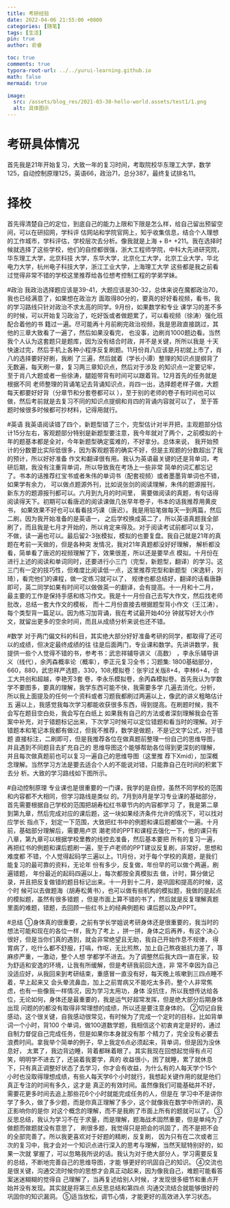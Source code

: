 ```yaml
---
title: 考研经验
date: 2022-04-06 21:55:00 +0800
categories: [随笔]
tags: [生活]
pin: true
author: 俞睿

toc: true
comments: true
typora-root-url: ../../yurui-learning.github.io
math: false
mermaid: true

image:
  src: /assets/blog_res/2021-03-30-hello-world.assets/test1/1.png
  alt: 具体图示
---
```


# 考研具体情况

首先我是21年开始复习，大致一年的复习时间，考取院校华东理工大学，数学125，自动控制原理125，英语66，政治71，总分387，最终复试排名11。

# 择校

  首先得清楚自己的定位，到底自己的能力上限和下限是怎么样，给自己留出预留空间，可以在研招网，学科评
估网站和学院官网上，知乎收集信息，结合个人理想的工作城市，学科评估，学校层次去分析。像我就是上海 + B+
+211。我在选择时候就选择了这些学校，他们的自控都很强，浙大工程师学院，中科大先进研究院，华东理工大学，北京科技
大学，东华大学，北京化工大学，北京工业大学，华北电力大学，杭州电子科技大学，浙江工业大学，上海理工大学
这些都是我之前看过觉得非常不错的学校这里推荐给各位想考控制工程的学弟学妹。

#政治
  我政治选择题应该是39-41，大题应该是30-32，总体来说在魔都政治70，我也已经满意了，如果想在政治方
  面取得80分的，要真的好好看视频，看书，我的学习路线只针对政治不求太高的同学。9月份，如果数学和专业
  课学习的差不多的时候，可以开始复习政治了，吃好饭或者做题累了，可以看视频（徐涛）强化班配合着他的书
  籍过一遍。尽可能再十月前刷完政治视频，我是思政直接跳过，其他的三章大致看了一遍了，然后如果没看完，
  也没事，边刷肖1000题边看。当然我个人认为这套题只是题库，因为没有结合时政，并不是关键，所所以我是
  十天快速过完，然后手机上各种小程序反复刷题。11月份肖八应该是月初就上市了，肖八的选择要好好刷，我刷
  了三遍，然后就着（学长小谭）整理的知识点提纲背了无数遍，每天刷一章，复习两三章知识点，然后对于涉及
  的知识点一定要记牢，至于肖八大题或者一些徐涛，腿姐带背有时间可以跟着背。12月首先的任务就是根据不同
  老师整理的背诵笔记去背诵知识点，肖四一出，选择题老样子做，大题每天都要好好背（分章节和分套卷都可以
  ），至于别的老师的卷子有时间也可以做，然后考前就是去复习不同的知识点提纲和肖四的背诵内容就可以了，
  至于答题时候很多时候都可抄材料，记得用就行。

#英语
我英语阅读错了四个，新题型错了三个，完型估计对半开把，主观题部分估计15分左右，客观题部分特别是新题型要注意，我今年就对了两个，之前模拟的十年的题基本都是全对，今年新题型确定蛮难的，不好拿分。总体来说，
我开始预计的分数要比实际低很多，因为客观题答的确实不好，但是主观题的分数超出了我的预计，所以好好准备
作文和翻译很有用。我认为英语最关键的还是背单词，考研后期，我没有注重背单词，所以导致我在考场上一些非常
简单的词汇都忘记了。书本的话推荐红宝书或者朱伟的单词书（配套视频）或者墨墨背单词也不错，如果学有余力，
可以做点题源外刊，比如说张剑的阅读理解，朱伟的题源报刊，新东方的题源报刊都可以。六月到九月的时间里，
需要做阅读的真题，有句话得阅读得天下。初期可以看唐迟的阅读课做几张早年卷子，书本的话我推荐用黄皮书，
如果效果不好也可以看看技巧课（唐迟）。我是用铅笔做每天一到两篇，然后二刷，因为我开始准备的是英语一，
之后学校换成英二了，所以英语真题我全部刷了，而且我是七月才开始的，所以肯定来得及。对于阅读考试前都可以复习，
不做，读一遍也可以。最后留2-3张模拟，模拟的也要复盘。我自己就是21年的真题在考前一天做的，但是各种突
发情况，我对21年真题都没好好理解， 解析都没看，简单看了唐迟的视频理解了下，效果很差，所以还是要早点
模拟。十月份在进行上述的阅读和单词同时，还要进行小三门（完型，新题型，翻译）的学习。这三门有一定的技巧性，但难度比阅读低一点，这里推荐完型和新题型（宋逸轩，刘琦），看完他们的课程，做一定练习就可以了，
规律也都总结好，翻译的话看唐静即可，英二同学如果有时间可以做做英一的翻译，会有提高。十一月和十二月，
最主要的工作是保持手感和练习作文。我是十一月份自己去写大作文，然后找老师批改，总结一套大作文的模板，
而十二月份直接去根据题型背小作文（王江涛），每个类型背一篇足以。因为练习加背诵，我在考试最开始40分
钟就写好大小作文，就留出更多的空余时间，而且从成绩分析来说也还不错。



#数学
对于两门偏文科的科目，其实绝大部分好好准备考研的同学，都取得了还可以的成绩，但决定最终成绩的往
往是后面两门，专业课和数学。先讲讲数学，我提供一些个人觉得不错的书，参考书：武忠祥辅导讲义（高数）
，李永乐辅导讲义（线代），余丙森概率论（概率），李正元复习全书；习题集: 1800基础部分，660，880，武忠祥严选题，330，108;模拟卷：张宇过关版8+4，李林6+4，合工大共创和超越，李艳芳3套
卷，李永乐模拟卷，余丙森模拟卷。首先我认为学数学不要图多，要真的理解，我学东西可能不快，我需要多学
几遍去消化，分析，所以我上面提及的任何一个资料或者习题我都刷过两遍以上，像武的讲义粗略估计五
遍以上，我感觉我每次学习都能收获很多东西，得到提高。在刷题时候，我不会写在题目空白处，我会写在白纸上
如果我有自己的方法或者深刻理解我会在答案中补充，对于错题标记出来，下次学习时候可以定位错题和看当时的理解。对于错题本和笔记本我都有做过，但我不推荐，数学是做题，不是记文字公式，对于错题
直接标注，二刷即可，但是我推荐各位在做真题前整理一份自己的思维导图，并且遇到不同题目去扩充自己的
思维导图这个能够帮助各位得到更深刻的理解，并且每次做真题前也可以复习一遍自己的思维导图（这里推
荐下Xmid），加深概念理解。当然学习方法是要去适合个人的不能说对错，只能靠自己在时间的积累下去分
析。大致的学习路线如下图所示。

#自动控制原理
专业课也是很重要的一门课，我学的是自控，虽然不同学校的范围和内容都不大相同，但学习路线是类似
的。7月到8月是学习专业课的基础部分，首先需要根据自己学校的范围把胡寿松红书章节内的内容都学习
了，我是第二章到第九章，然后完成对应的课后题，这一块如果经济条件允许的情况下，可以找对应学长
指点下，划定一下范围，大致把红书中的例题和课后题都做个一遍。十月前，基础部分理解后，需要用卢京
潮老师的PPT和课程去强化一下，他的课只有八章，第九章可以根据学校里教的线控去准备，然后基本要把
所有的复习一遍，再把红书的例题和课后题刷一遍，至于卢老师的PPT建议反复刷，非常好，思想和难度都
不错，个人觉得起码学三遍以上。11月份，对于每个学校的真题，是我们能复习的最可靠的资料，无论年
份有多少，反复做，年份早的可以做个两遍，刷遍错题， 年份最近的起码四遍以上，每次都按全真模拟去
做，计时，算分做记录，并且把反复做错的题目标记出来。十一月到十二月，是巩固和提高的时候，这个时
候可以去做题海（胡寿松黄书），也可以做有些机构的模拟题，我做的是起点的模拟题，虽然有很多错题
，但是市面上算不错的书了，然后就是反复理解真题里面的难题，错题，去回顾一些红书上的经典例题和
课后题以及卢PPT。

#总结
①身体真的很重要，之前有学长学姐说考研身体还是很重要的，我当时的想法可能和现在的各位一样，我为了考上
，拼一拼，身体之后再养，有这个决心很好，但是当你们真的遇到，就会非常绝望且无助，我自己开始作息不规律，
得胃病了，吃什么都不舒服，打嗝，作呕，无比煎熬，加上自己熬夜抵抗力差了，荨麻疹严重，一激动，整个人想
学都学不进去。为了调整然后我大四一直在家，较为舒适和安逸的环境，让我有所缓解，但是考研我前回大连，非
常不幸因为自己没适应好，从我回来到考研结束，重感冒一直没有好，每天晚上咳嗽到三四点睡不着，早上起来又
会头晕流鼻血，加上之前胃病又不能吃太多药，整个人非常焦虑，也有一些像我一样情况，因为学习太用功，身体
没抗住，所以我想传达给各位，无论如何，身体还是最重要的，我是运气好超常发挥，但是绝大部分后期身体出现
问题的的都没有取得非常理想的成绩，所以还是要注意身体的。
②切记自我感动，这个很关键，自我感动很常见，有时候为了完成一个定时的目标，比如背单词一个小时，背100
个单词，做100道数学题，我相信这个初衷肯定是好的，通过自制力督促自己完成任务，但是如果你本身就没有那
个精力了，完全没有必要去浪费时间。拿我举个简单的例子，早上我定6点必须起来，背单词，但是因为没休息好，
太累了，我边背边睡，背着都眯着眼了。其实我现在回想起觉得有点可笑，明明学不进去了，还装着我要学，真的
收益很小，困了就睡，累了就休息下，只有真正调整好状态了去学习，你才会有收益，为什么有的人每天学个15个
小时也没取得理想成绩，有些人每天学6个小时就行，我想起关键作用的就是他们真正专注的时间有多久，这才是
真正的有效时间。虽然像我们可能基础并不好，需要花更多时间去追上那些花6个小时就能完成任务的人，但是在
学习中不是讲你学了多久，做了多少题，而是你真正理解了多少，这个就像我在数学中所讲的，真正影响你的是你
对这个概念的理解，而不是我刷了市面上所有的题就可以了。
③反思总结，我认为学习不在于求量，而是理解，题海战术固然重要，但是单纯为了做题而做题就没有意思了，
刷很多题，我觉得只是把会的巩固了，而不是把不会的全部完善了。所以我更喜欢对于好题的精刷，反复刷，
因为只有在二次或者三次的复习中，我才会对一个知识点进行深入的思考与理解，当然天赋特别好的，如果一次就
掌握了，可以忽略我所说的话。我认为对于绝大部分人，学习需要反复的总结，不断地完善自己的思维导图，才能
够更好的巩固自己的知识。
④交流也是很关键，沟通交流时候你的思想才会真正动起来，因为像我自己，难题可能看答案迷迷糊糊的觉得自
己理解了，当再复述给别人时候，才发现很多细节和重点开始并没有发现。其实就是将第三点反思总结和第四点
沟通交流结合就能够很好的巩固你的知识漏洞。
⑤适当放松，调节心情，才能更好的高效进入学习状态。



```
